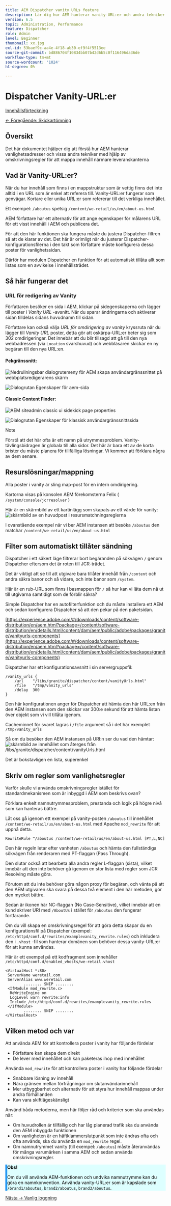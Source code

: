 ```yaml
---
title: AEM Dispatcher vanity URLs feature
description: Lär dig hur AEM hanterar vanity-URL:er och andra tekniker med hjälp av omskrivningsregler för att mappa innehåll närmare leveransgränsen.
version: 6.5
topic: Administration, Performance
feature: Dispatcher
role: Admin
level: Beginner
thumbnail: xx.jpg
exl-id: 53baef9c-aa4e-4f18-ab30-ef9f4f5513ee
source-git-commit: bd886704f10834bb07b42d6b5c0f116496da36de
workflow-type: tm+mt
source-wordcount: '1024'
ht-degree: 0%

---
```


# Dispatcher Vanity-URL:er

[Innehållsförteckning](./overview.md)

[&lt;- Föregående: Skickartömning](./disp-flushing.md)

## Översikt

Det här dokumentet hjälper dig att förstå hur AEM hanterar vanlighetsadresser och vissa andra tekniker med hjälp av omskrivningsregler för att mappa innehåll närmare leveranskanterna

## Vad är Vanity-URL:er?

När du har innehåll som finns i en mappstruktur som är vettig finns det inte alltid i en URL som är enkel att referera till. Vanity-URL:er fungerar som genvägar. Kortare eller unika URL:er som refererar till det verkliga innehållet.

Ett exempel: `/aboutus` spetsig `/content/we-retail/us/en/about-us.html`

AEM författare har ett alternativ för att ange egenskaper för målarens URL för ett visst innehåll i AEM och publicera det.

För att den här funktionen ska fungera måste du justera Dispatcher-filtren så att de klarar av det. Det här är orimligt när du justerar Dispatcher-konfigurationsfilerna i den takt som författare måste konfigurera dessa poster för vanlighetssidan.

Därför har modulen Dispatcher en funktion för att automatiskt tillåta allt som listas som en avvikelse i innehållsträdet.


## Så här fungerar det

### URL för redigering av Vanity

Författaren besöker en sida i AEM, klickar på sidegenskaperna och lägger till poster i _Vanity URL_ -avsnitt. När du sparar ändringarna och aktiverar sidan tilldelas sidans huvudnamn till sidan.

Författare kan också välja _URL för omdirigering av vanity_ kryssruta när du lägger till _Vanity URL_ poster, detta gör att oskärpa-URL:er beter sig som 302 omdirigeringar. Det innebär att du blir tillsagd att gå till den nya webbadressen (via `Location` svarshuvud) och webbläsaren skickar en ny begäran till den nya URL:en.

#### Pekgränssnitt:

![Nedrullningsbar dialogrutemeny för AEM skapa användargränssnittet på webbplatsredigerarens skärm](assets/disp-vanity-url/aem-page-properties-drop-down.png "aem-page-properties-drop-down")

![Dialogrutan Egenskaper för aem-sida](assets/disp-vanity-url/aem-page-properties.png "aem-page-properties")

#### Classic Content Finder:

![AEM siteadmin classic ui sidekick page properties](assets/disp-vanity-url/aem-page-properties-sidekick.png "aem-page-properties-sidespark")

![Dialogrutan Egenskaper för klassisk användargränssnittssida](assets/disp-vanity-url/aem-page-properties-classic.png "aem-page-properties-classic")


>[!NOTE]
>
>Förstå att det här ofta är ett namn på utrymmesproblem. Vanity-tävlingsbidragen är globala till alla sidor. Det här är bara ett av de korta brister du måste planera för tillfälliga lösningar. Vi kommer att förklara några av dem senare.


## Resurslösningar/mappning

Alla poster i vanity är sling map-post för en intern omdirigering.

Kartorna visas på konsolen AEM förekomsterna Felix ( `/system/console/jcrresolver` )

Här är en skärmbild av ett kartinlägg som skapats av ett värde för vanity:
![skärmbild av en huvudpost i resursmatchningsreglerna](assets/disp-vanity-url/vanity-resource-resolver-entry.png "vanity-resource-resolver-entry")

I ovanstående exempel när vi ber AEM instansen att besöka `/aboutus` den matchar `/content/we-retail/us/en/about-us.html`

## Filter som automatiskt tillåter sändning

Dispatcher i ett säkert läge filtrerar bort begäranden på sökvägen `/` genom Dispatcher eftersom det är roten till JCR-trädet.

Det är viktigt att se till att utgivare bara tillåter innehåll från `/content` och andra säkra banor och så vidare, och inte banor som `/system`.

Här är en rub-URL som finns i basmappen för `/` så hur kan vi låta dem nå ut till utgivarna samtidigt som de förblir säkra?

Simple Dispatcher har en autofilterfunktion och du måste installera ett AEM och sedan konfigurera Dispatcher så att den pekar på den paketsidan.

[https://experience.adobe.com/#/downloads/content/software-distribution/en/aem.html?package=/content/software-distribution/en/details.html/content/dam/aem/public/adobe/packages/granite/vanityurls-components](https://experience.adobe.com/#/downloads/content/software-distribution/en/aem.html?package=/content/software-distribution/en/details.html/content/dam/aem/public/adobe/packages/granite/vanityurls-components)

Dispatcher har ett konfigurationsavsnitt i sin servergruppsfil:

```
/vanity_urls { 
    /url    "/libs/granite/dispatcher/content/vanityUrls.html" 
    /file   "/tmp/vanity_urls" 
    /delay  300 
}
```

Den här konfigurationen anger för Dispatcher att hämta den här URL:en från den AEM instansen som den skickar var 300:e sekund för att hämta listan över objekt som vi vill tillåta igenom.

Cacheminnet för svaret lagras i `/file` argument så i det här exemplet `/tmp/vanity_urls`

Så om du besöker den AEM instansen på URI:n ser du vad den hämtar:
![skärmbild av innehållet som återges från /libs/granite/dispatcher/content/vanityUrls.html](assets/disp-vanity-url/vanity-url-component.png "vanity-url-component")

Det är bokstavligen en lista, superenkel

## Skriv om regler som vanlighetsregler

Varför skulle vi använda omskrivningsregler istället för standardmekanismen som är inbyggd i AEM som beskrivs ovan?

Förklara enkelt namnutrymmesproblem, prestanda och logik på högre nivå som kan hanteras bättre.

Låt oss gå igenom ett exempel på vanity-posten `/aboutus` till innehållet `/content/we-retail/us/en/about-us.html` med Apache `mod_rewrite` för att uppnå detta.

```
RewriteRule ^/aboutus /content/we-retail/us/en/about-us.html [PT,L,NC]
```

Den här regeln letar efter vanheten `/aboutus` och hämta den fullständiga sökvägen från renderaren med PT-flaggan (Pass Through).

Den slutar också att bearbeta alla andra regler L-flaggan (sista), vilket innebär att den inte behöver gå igenom en stor lista med regler som JCR Resolving måste göra.

Förutom att du inte behöver göra någon proxy för begäran, och vänta på att den AEM utgivaren ska svara på dessa två element i den här metoden, gör den mycket bättre.

Sedan är ikonen här NC-flaggan (No Case-Sensitive), vilket innebär att en kund skriver URI med `/AboutUs` i stället för `/aboutus` den fungerar fortfarande.

Om du vill skapa en omskrivningsregel för att göra detta skapar du en konfigurationsfil på Dispatcher (exempel: `/etc/httpd/conf.d/rewrites/examplevanity_rewrite.rules`) och inkludera den i `.vhost` -fil som hanterar domänen som behöver dessa vanity-URL:er för att kunna användas.

Här är ett exempel på ett kodfragment som innehåller `/etc/httpd/conf.d/enabled_vhosts/we-retail.vhost`

```
<VirtualHost *:80> 
 ServerName weretail.com 
 ServerAlias www.weretail.com 
        ........ SNIP ........ 
 <IfModule mod_rewrite.c> 
  ReWriteEngine on 
  LogLevel warn rewrite:info 
  Include /etc/httpd/conf.d/rewrites/examplevanity_rewrite.rules 
 </IfModule> 
        ........ SNIP ........ 
</VirtualHost>
```

## Vilken metod och var

Att använda AEM för att kontrollera poster i vanity har följande fördelar

- Författare kan skapa dem direkt
- De lever med innehållet och kan paketeras ihop med innehållet

Använda `mod_rewrite` för att kontrollera poster i vanity har följande fördelar

- Snabbare lösning av innehåll
- Nära gränsen mellan förfrågningar om slutanvändarinnehåll
- Mer utbyggbarhet och alternativ för att styra hur innehåll mappas under andra förhållanden
- Kan vara skiftlägeskänsligt

Använd båda metoderna, men här följer råd och kriterier som ska användas när:

- Om huvudrollen är tillfällig och har låg planerad trafik ska du använda den AEM inbyggda funktionen
- Om vanligheten är en häftklammerslutpunkt som inte ändras ofta och ofta används, ska du använda en `mod_rewrite` regel.
- Om namnutrymmet vanity (till exempel: `/aboutus`) måste återanvändas för många varumärken i samma AEM och sedan använda omskrivningsregler.

<div style="color: #000;border-left: 6px solid #2196F3;background-color:#ddffff;"><b>Obs!</b>

Om du vill använda AEM-funktionen och undvika namnutrymme kan du göra en namnkonvention. Använda vanity-URL:er som är kapslade som `/brand1/aboutus`, `brand2/aboutus`, `brand3/aboutus`.
</div>

[Nästa -> Vanlig loggning](./common-logs.md)
